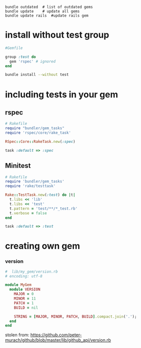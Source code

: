 ```
bundle outdated  # list of outdated gems
bundle update    # update all gems
bundle update rails  #update rails gem
```

# install without test group

```ruby
#Gemfile

group :test do
  gem 'rspec' # ignored
end
```


```bash
bundle install --without test
```

# including tests in your gem 

## rspec

```ruby
# Rakefile
require "bundler/gem_tasks"
require 'rspec/core/rake_task'

RSpec::Core::RakeTask.new(:spec)

task :default => :spec
```


## Minitest

```ruby
# Rakefile
require 'bundler/gem_tasks'
require 'rake/testtask'

Rake::TestTask.new(:test) do |t|
  t.libs << 'lib'
  t.libs << 'test'
  t.pattern = 'test/**/*_test.rb'
  t.verbose = false
end

task :default => :test

```


# creating own gem

### version

```ruby
#  lib/my_gem/version.rb
# encoding: utf-8

module MyGem
  module VERSION
    MAJOR = 0
    MINOR = 11
    PATCH = 1
    BUILD = nil

    STRING = [MAJOR, MINOR, PATCH, BUILD].compact.join('.');
  end
end
```

stolen from: https://github.com/peter-murach/github/blob/master/lib/github_api/version.rb

